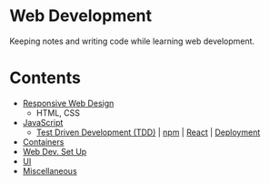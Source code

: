 # Web Development

Keeping notes and writing code while learning web development.

Contents
=======================

* [Responsive Web Design](https://github.com/dimi-fn/Various-Data-Science-Scripts/tree/main/Web%20Development/Responsive%20Web%20Design)
    * HTML, CSS
* [JavaScript](https://github.com/dimi-fn/Various-Data-Science-Scripts/tree/main/Web%20Development/JavaScript)
    * [Test Driven Development (TDD)](https://github.com/dimi-fn/Various-Data-Science-Scripts/tree/main/Web%20Development/TDD) | [npm](https://github.com/dimi-fn/Various-Data-Science-Scripts/tree/main/Web%20Development/npm) | [React](https://github.com/dimi-fn/Various-Data-Science-Scripts/tree/main/Web%20Development/React) | [Deployment](https://github.com/dimi-fn/Various-Data-Science-Scripts/tree/main/Web%20Development/Deployment)
* [Containers](https://github.com/dimi-fn/Various-Data-Science-Scripts/tree/main/Web%20Development/Containers)
* [Web Dev. Set Up](https://github.com/dimi-fn/Various-Data-Science-Scripts/tree/main/Web%20Development/Web%20Dev.%20Set%20Up)
* [UI](https://github.com/dimi-fn/Various-Data-Science-Scripts/tree/main/Web%20Development/UI)
* [Miscellaneous](https://github.com/dimi-fn/Various-Data-Science-Scripts/tree/main/Web%20Development/Miscellaneous)
